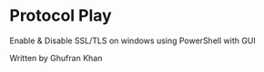 # Protocol Play
Enable &amp; Disable SSL/TLS on windows using PowerShell with GUI

Written by Ghufran Khan
